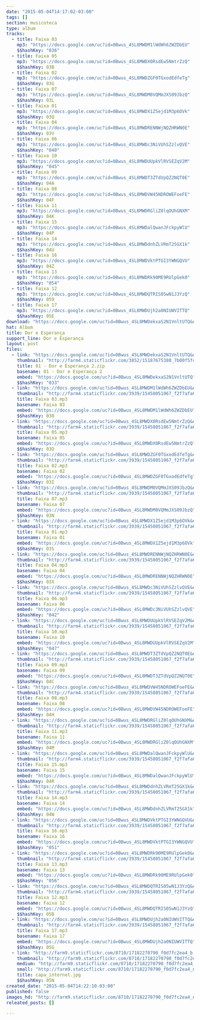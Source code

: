 ```yaml
---
date: "2015-05-04T14:17:02-03:00"
tags: []
section: musicoteca
type: album
tracks:
  - title: Faixa 03
    mp3: "https://docs.google.com/uc?id=0Bwus_4SL8MWDM1lWdWh6ZWZDbEU"
    $$hashKey: "036"
  - title: Faixa 05
    mp3: "https://docs.google.com/uc?id=0Bwus_4SL8MWDX0RsdEw5NmtrZzQ"
    $$hashKey: 03B
  - title: Faixa 02
    mp3: "https://docs.google.com/uc?id=0Bwus_4SL8MWDZGF0TGxodEdfeTg"
    $$hashKey: 03G
  - title: Faixa 07
    mp3: "https://docs.google.com/uc?id=0Bwus_4SL8MWDM0VQMmJXS09JbzQ"
    $$hashKey: 03L
  - title: Faixa 01
    mp3: "https://docs.google.com/uc?id=0Bwus_4SL8MWDX1Z5ejd1M3p6OVk"
    $$hashKey: 03Q
  - title: Faixa 04
    mp3: "https://docs.google.com/uc?id=0Bwus_4SL8MWDRENNWjNQZHRWN0E"
    $$hashKey: 03V
  - title: Faixa 06
    mp3: "https://docs.google.com/uc?id=0Bwus_4SL8MWDc3NiVUhSZzlvQVE"
    $$hashKey: "040"
  - title: Faixa 10
    mp3: "https://docs.google.com/uc?id=0Bwus_4SL8MWDUUpkVlRVSEZqV2M"
    $$hashKey: "045"
  - title: Faixa 09
    mp3: "https://docs.google.com/uc?id=0Bwus_4SL8MWDT3ZTdVpQZ2NQT0E"
    $$hashKey: 04A
  - title: Faixa 08
    mp3: "https://docs.google.com/uc?id=0Bwus_4SL8MWDVW45NDROWEFoeFE"
    $$hashKey: 04F
  - title: Faixa 11
    mp3: "https://docs.google.com/uc?id=0Bwus_4SL8MWDRGliZ0lqOUhGNXM"
    $$hashKey: 04K
  - title: Faixa 15
    mp3: "https://docs.google.com/uc?id=0Bwus_4SL8MWDalQwanJFckpyWlU"
    $$hashKey: 04P
  - title: Faixa 14
    mp3: "https://docs.google.com/uc?id=0Bwus_4SL8MWDdnhZLVRmT25GX1k"
    $$hashKey: 04U
  - title: Faixa 16
    mp3: "https://docs.google.com/uc?id=0Bwus_4SL8MWDVktPTGI3YWNGQVU"
    $$hashKey: 04Z
  - title: Faixa 13
    mp3: "https://docs.google.com/uc?id=0Bwus_4SL8MWDRk90ME9RUlpGek0"
    $$hashKey: "054"
  - title: Faixa 12
    mp3: "https://docs.google.com/uc?id=0Bwus_4SL8MWDQTRIS05wN1J3YzQ"
    $$hashKey: 059
  - title: Faixa 17
    mp3: "https://docs.google.com/uc?id=0Bwus_4SL8MWDUjh2a0NIUWVITTQ"
    $$hashKey: 05E
download: "https://docs.google.com/uc?id=0Bwus_4SL8MWDekxaS2N1VnltUTQ&export=download"
hat: Album
title: Dor e Esperança
support_line: Dor e Esperança
layout: post
files:
  - link: "https://docs.google.com/uc?id=0Bwus_4SL8MWDekxaS2N1VnltUTQ&export=download"
    thumbnail: "http://farm4.staticflickr.com/3852/15187675380_7b00f5fdff_b.jpg"
    title: 01 - Dor e Esperança 2.zip
    basename: 01 - Dor e Esperança 2
    embed: "https://docs.google.com/uc?id=0Bwus_4SL8MWDekxaS2N1VnltUTQ"
    $$hashKey: "033"
  - link: "https://docs.google.com/uc?id=0Bwus_4SL8MWDM1lWdWh6ZWZDbEU&export=download"
    thumbnail: "http://farm4.staticflickr.com/3939/15458051067_f2f7afa6e8_b.jpg"
    title: Faixa 03.mp3
    basename: Faixa 03
    embed: "https://docs.google.com/uc?id=0Bwus_4SL8MWDM1lWdWh6ZWZDbEU"
    $$hashKey: 038
  - link: "https://docs.google.com/uc?id=0Bwus_4SL8MWDX0RsdEw5NmtrZzQ&export=download"
    thumbnail: "http://farm4.staticflickr.com/3939/15458051067_f2f7afa6e8_b.jpg"
    title: Faixa 05.mp3
    basename: Faixa 05
    embed: "https://docs.google.com/uc?id=0Bwus_4SL8MWDX0RsdEw5NmtrZzQ"
    $$hashKey: 03D
  - link: "https://docs.google.com/uc?id=0Bwus_4SL8MWDZGF0TGxodEdfeTg&export=download"
    thumbnail: "http://farm4.staticflickr.com/3939/15458051067_f2f7afa6e8_b.jpg"
    title: Faixa 02.mp3
    basename: Faixa 02
    embed: "https://docs.google.com/uc?id=0Bwus_4SL8MWDZGF0TGxodEdfeTg"
    $$hashKey: 03I
  - link: "https://docs.google.com/uc?id=0Bwus_4SL8MWDM0VQMmJXS09JbzQ&export=download"
    thumbnail: "http://farm4.staticflickr.com/3939/15458051067_f2f7afa6e8_b.jpg"
    title: Faixa 07.mp3
    basename: Faixa 07
    embed: "https://docs.google.com/uc?id=0Bwus_4SL8MWDM0VQMmJXS09JbzQ"
    $$hashKey: 03N
  - link: "https://docs.google.com/uc?id=0Bwus_4SL8MWDX1Z5ejd1M3p6OVk&export=download"
    thumbnail: "http://farm4.staticflickr.com/3939/15458051067_f2f7afa6e8_b.jpg"
    title: Faixa 01.mp3
    basename: Faixa 01
    embed: "https://docs.google.com/uc?id=0Bwus_4SL8MWDX1Z5ejd1M3p6OVk"
    $$hashKey: 03S
  - link: "https://docs.google.com/uc?id=0Bwus_4SL8MWDRENNWjNQZHRWN0E&export=download"
    thumbnail: "http://farm4.staticflickr.com/3939/15458051067_f2f7afa6e8_b.jpg"
    title: Faixa 04.mp3
    basename: Faixa 04
    embed: "https://docs.google.com/uc?id=0Bwus_4SL8MWDRENNWjNQZHRWN0E"
    $$hashKey: 03X
  - link: "https://docs.google.com/uc?id=0Bwus_4SL8MWDc3NiVUhSZzlvQVE&export=download"
    thumbnail: "http://farm4.staticflickr.com/3939/15458051067_f2f7afa6e8_b.jpg"
    title: Faixa 06.mp3
    basename: Faixa 06
    embed: "https://docs.google.com/uc?id=0Bwus_4SL8MWDc3NiVUhSZzlvQVE"
    $$hashKey: "042"
  - link: "https://docs.google.com/uc?id=0Bwus_4SL8MWDUUpkVlRVSEZqV2M&export=download"
    thumbnail: "http://farm4.staticflickr.com/3939/15458051067_f2f7afa6e8_b.jpg"
    title: Faixa 10.mp3
    basename: Faixa 10
    embed: "https://docs.google.com/uc?id=0Bwus_4SL8MWDUUpkVlRVSEZqV2M"
    $$hashKey: "047"
  - link: "https://docs.google.com/uc?id=0Bwus_4SL8MWDT3ZTdVpQZ2NQT0E&export=download"
    thumbnail: "http://farm4.staticflickr.com/3939/15458051067_f2f7afa6e8_b.jpg"
    title: Faixa 09.mp3
    basename: Faixa 09
    embed: "https://docs.google.com/uc?id=0Bwus_4SL8MWDT3ZTdVpQZ2NQT0E"
    $$hashKey: 04C
  - link: "https://docs.google.com/uc?id=0Bwus_4SL8MWDVW45NDROWEFoeFE&export=download"
    thumbnail: "http://farm4.staticflickr.com/3939/15458051067_f2f7afa6e8_b.jpg"
    title: Faixa 08.mp3
    basename: Faixa 08
    embed: "https://docs.google.com/uc?id=0Bwus_4SL8MWDVW45NDROWEFoeFE"
    $$hashKey: 04H
  - link: "https://docs.google.com/uc?id=0Bwus_4SL8MWDRGliZ0lqOUhGNXM&export=download"
    thumbnail: "http://farm4.staticflickr.com/3939/15458051067_f2f7afa6e8_b.jpg"
    title: Faixa 11.mp3
    basename: Faixa 11
    embed: "https://docs.google.com/uc?id=0Bwus_4SL8MWDRGliZ0lqOUhGNXM"
    $$hashKey: 04M
  - link: "https://docs.google.com/uc?id=0Bwus_4SL8MWDalQwanJFckpyWlU&export=download"
    thumbnail: "http://farm4.staticflickr.com/3939/15458051067_f2f7afa6e8_b.jpg"
    title: Faixa 15.mp3
    basename: Faixa 15
    embed: "https://docs.google.com/uc?id=0Bwus_4SL8MWDalQwanJFckpyWlU"
    $$hashKey: 04R
  - link: "https://docs.google.com/uc?id=0Bwus_4SL8MWDdnhZLVRmT25GX1k&export=download"
    thumbnail: "http://farm4.staticflickr.com/3939/15458051067_f2f7afa6e8_b.jpg"
    title: Faixa 14.mp3
    basename: Faixa 14
    embed: "https://docs.google.com/uc?id=0Bwus_4SL8MWDdnhZLVRmT25GX1k"
    $$hashKey: 04W
  - link: "https://docs.google.com/uc?id=0Bwus_4SL8MWDVktPTGI3YWNGQVU&export=download"
    thumbnail: "http://farm4.staticflickr.com/3939/15458051067_f2f7afa6e8_b.jpg"
    title: Faixa 16.mp3
    basename: Faixa 16
    embed: "https://docs.google.com/uc?id=0Bwus_4SL8MWDVktPTGI3YWNGQVU"
    $$hashKey: "051"
  - link: "https://docs.google.com/uc?id=0Bwus_4SL8MWDRk90ME9RUlpGek0&export=download"
    thumbnail: "http://farm4.staticflickr.com/3939/15458051067_f2f7afa6e8_b.jpg"
    title: Faixa 13.mp3
    basename: Faixa 13
    embed: "https://docs.google.com/uc?id=0Bwus_4SL8MWDRk90ME9RUlpGek0"
    $$hashKey: "056"
  - link: "https://docs.google.com/uc?id=0Bwus_4SL8MWDQTRIS05wN1J3YzQ&export=download"
    thumbnail: "http://farm4.staticflickr.com/3939/15458051067_f2f7afa6e8_b.jpg"
    title: Faixa 12.mp3
    basename: Faixa 12
    embed: "https://docs.google.com/uc?id=0Bwus_4SL8MWDQTRIS05wN1J3YzQ"
    $$hashKey: 05B
  - link: "https://docs.google.com/uc?id=0Bwus_4SL8MWDUjh2a0NIUWVITTQ&export=download"
    thumbnail: "http://farm4.staticflickr.com/3939/15458051067_f2f7afa6e8_b.jpg"
    title: Faixa 17.mp3
    basename: Faixa 17
    embed: "https://docs.google.com/uc?id=0Bwus_4SL8MWDUjh2a0NIUWVITTQ"
    $$hashKey: 05G
  - link: "http://farm9.staticflickr.com/8710/17182270790_f0d7fc2ea4_b.jpg"
    thumbnail: "http://farm9.staticflickr.com/8710/17182270790_f0d7fc2ea4_t.jpg"
    medium: "http://farm9.staticflickr.com/8710/17182270790_f0d7fc2ea4_z.jpg"
    small: "http://farm9.staticflickr.com/8710/17182270790_f0d7fc2ea4_n.jpg"
    title: capa_internet.jpg
    $$hashKey: 05N
created_date: "2015-05-04T14:22:10-03:00"
published: false
images_hd: "http://farm9.staticflickr.com/8710/17182270790_f0d7fc2ea4_n.jpg"
releated_posts: []

---
```

